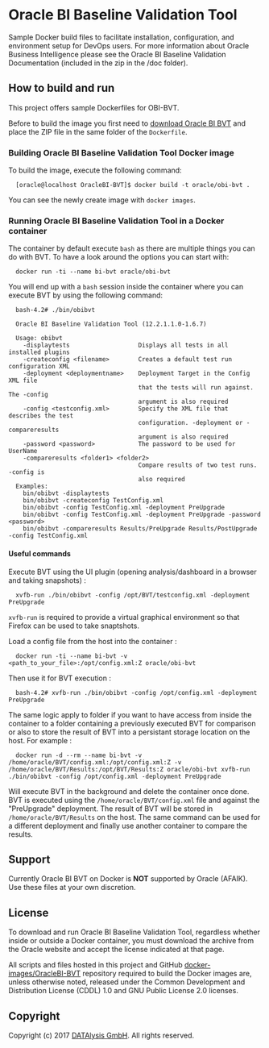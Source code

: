 Oracle BI Baseline Validation Tool
===============
Sample Docker build files to facilitate installation, configuration, and environment setup for DevOps users. For more information about Oracle Business Intelligence please see the Oracle BI Baseline Validation Documentation (included in the zip in the /doc folder).

## How to build and run
This project offers sample Dockerfiles for OBI-BVT.

Before to build the image you first need to [download Oracle BI BVT](http://www.oracle.com/technetwork/middleware/bi/downloads/bi-bvt-download-3587672.html) and place the ZIP file in the same folder of the `Dockerfile`.

### Building Oracle BI Baseline Validation Tool Docker image

To build the image, execute the following command:
``` 
  [oracle@localhost OracleBI-BVT]$ docker build -t oracle/obi-bvt .
```
You can see the newly create image with `docker images`.

### Running Oracle BI Baseline Validation Tool in a Docker container

The container by default execute `bash` as there are multiple things you can do with BVT. To have a look around the options you can start with:
```
  docker run -ti --name bi-bvt oracle/obi-bvt
```
You will end up with a `bash` session inside the container where you can execute BVT by using the following command:
```
  bash-4.2# ./bin/obibvt
  
  Oracle BI Baseline Validation Tool (12.2.1.1.0-1.6.7)

  Usage: obibvt
    -displaytests                   Displays all tests in all installed plugins
    -createconfig <filename>        Creates a default test run configuration XML
    -deployment <deploymentname>    Deployment Target in the Config XML file
                                    that the tests will run against. The -config
                                    argument is also required
    -config <testconfig.xml>        Specify the XML file that describes the test
                                    configuration. -deployment or -compareresults
                                    argument is also required
    -password <password>            The password to be used for UserName
    -compareresults <folder1> <folder2>
                                    Compare results of two test runs. -config is
                                    also required
  Examples:
    bin/obibvt -displaytests
    bin/obibvt -createconfig TestConfig.xml
    bin/obibvt -config TestConfig.xml -deployment PreUpgrade
    bin/obibvt -config TestConfig.xml -deployment PreUpgrade -password <password>
    bin/obibvt -compareresults Results/PreUpgrade Results/PostUpgrade -config TestConfig.xml
```

#### Useful commands
Execute BVT using the UI plugin (opening analysis/dashboard in a browser and taking snapshots) :
```
  xvfb-run ./bin/obibvt -config /opt/BVT/testconfig.xml -deployment PreUpgrade
```
`xvfb-run` is required to provide a virtual graphical environment so that Firefox can be used to take snaptshots.

Load a config file from the host into the container :
```
  docker run -ti --name bi-bvt -v <path_to_your_file>:/opt/config.xml:Z oracle/obi-bvt
```
Then use it for BVT execution :
```
  bash-4.2# xvfb-run ./bin/obibvt -config /opt/config.xml -deployment PreUpgrade
```
The same logic apply to folder if you want to have access from inside the container to a folder containing a previously executed BVT for comparison or also to store the result of BVT into a persistant storage location on the host.
For example :
```
  docker run -d --rm --name bi-bvt -v /home/oracle/BVT/config.xml:/opt/config.xml:Z -v /home/oracle/BVT/Results:/opt/BVT/Results:Z oracle/obi-bvt xvfb-run ./bin/obibvt -config /opt/config.xml -deployment PreUpgrade
```
Will execute BVT in the background and delete the container once done. BVT is executed using the `/home/oracle/BVT/config.xml` file and against the "PreUpgrade" deployment. The result of BVT will be stored in `/home/oracle/BVT/Results` on the host. The same command can be used for a different deployment and finally use another container to compare the results.

## Support
Currently Oracle BI BVT on Docker is **NOT** supported by Oracle (AFAIK). Use these files at your own discretion.

## License
To download and run Oracle BI Baseline Validation Tool, regardless whether inside or outside a Docker container, you must download the archive from the Oracle website and accept the license indicated at that page.

All scripts and files hosted in this project and GitHub [docker-images/OracleBI-BVT](./) repository required to build the Docker images are, unless otherwise noted, released under the Common Development and Distribution License (CDDL) 1.0 and GNU Public License 2.0 licenses.

## Copyright
Copyright (c) 2017 [DATAlysis GmbH](https://datalysis.ch). All rights reserved.

